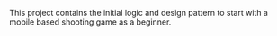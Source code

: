 This project contains the initial logic and design pattern to start with a mobile based shooting game as a beginner.